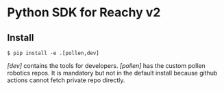 # Python SDK for Reachy v2

## Install

```console
$ pip install -e .[pollen,dev]
```

*[dev]* contains the tools for developers.
*[pollen]* has the custom pollen robotics repos. It is mandatory but not in the default install because github actions cannot fetch private repo directly.